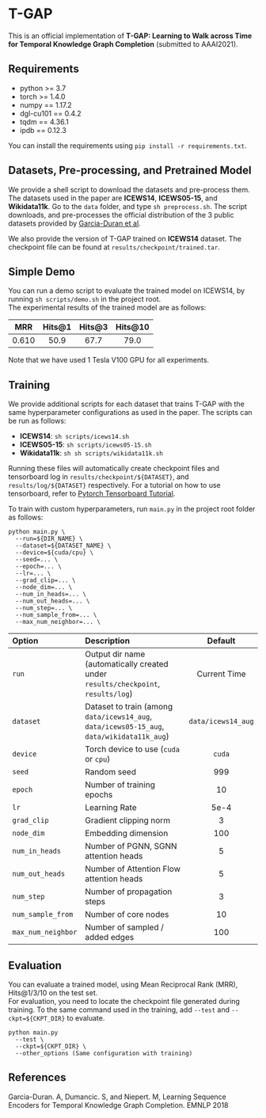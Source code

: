 # T-GAP

This is an official implementation of **T-GAP: Learning to Walk across Time for Temporal Knowledge Graph Completion** (submitted to AAAI2021).

## Requirements
* python >= 3.7
* torch >= 1.4.0
* numpy == 1.17.2
* dgl-cu101 == 0.4.2
* tqdm == 4.36.1
* ipdb == 0.12.3

You can install the requirements using `pip install -r requirements.txt`.

## Datasets, Pre-processing, and Pretrained Model
We provide a shell script to download the datasets and pre-process them. The datasets used in the paper are **ICEWS14**, **ICEWS05-15**, and **Wikidata11k**.
Go to the `data` folder, and type `sh preprocess.sh`.
The script downloads, and pre-processes the official distribution of the 3 public datasets provided by [Garcia-Duran et al](https://github.com/nle-ml/mmkb/tree/master/TemporalKGs).

We also provide the version of T-GAP trained on **ICEWS14** dataset. The checkpoint file can be found at `results/checkpoint/trained.tar`.

## Simple Demo
You can run a demo script to evaluate the trained model on ICEWS14, by running `sh scripts/demo.sh` in the project root.  
The experimental results of the trained model are as follows:

|**MRR**|**Hits@1**|**Hits@3**|**Hits@10**|
|:------:|:--------:|:--------:|:---------:|
|0.610|50.9|67.7|79.0|

Note that we have used 1 Tesla V100 GPU for all experiments.

## Training
We provide additional scripts for each dataset that trains T-GAP with the same hyperparameter configurations as used in the paper.
The scripts can be run as follows: 
- **ICEWS14**: `sh scripts/icews14.sh` 
- **ICEWS05-15**: `sh scripts/icews05-15.sh`
- **Wikidata11k**: `sh sh scripts/wikidata11k.sh`

Running these files will automatically create checkpoint files and tensorboard log in `results/checkpoint/${DATASET}`, and `results/log/${DATASET}` respectively. For a tutorial on how to use tensorboard, refer to [Pytorch Tensorboard Tutorial](https://pytorch.org/docs/stable/tensorboard.html).

To train with custom hyperparameters, run `main.py` in the project root folder as follows:
```shell
python main.py \
  --run=${DIR_NAME} \
  --dataset=${DATASET_NAME} \
  --device=${cuda/cpu} \
  --seed=... \
  --epoch=... \
  --lr=... \
  --grad_clip=... \
  --node_dim=... \
  --num_in_heads=... \
  --num_out_heads=... \
  --num_step=... \
  --num_sample_from=... \
  --max_num_neighbor=... \
```

| **Option** | **Description** | **Default** |
|:--- | :--- | :---: |
|`run`| Output dir name (automatically created under `results/checkpoint`, `results/log`) | Current Time |
|`dataset`| Dataset to train (among `data/icews14_aug`, `data/icews05-15_aug`, `data/wikidata11k_aug`) | `data/icews14_aug`|
|`device`| Torch device to use (`cuda` or `cpu`) | `cuda`|
|`seed`| Random seed | 999 |
|`epoch`| Number of training epochs | 10 |
|`lr` | Learning Rate | 5e-4 |
|`grad_clip`| Gradient clipping norm | 3 |
|`node_dim`| Embedding dimension | 100 |
|`num_in_heads`| Number of PGNN, SGNN attention heads | 5 |
|`num_out_heads`| Number of Attention Flow attention heads | 5 |
|`num_step`| Number of propagation steps | 3 |
|`num_sample_from`| Number of core nodes | 10 |
|`max_num_neighbor`| Number of sampled / added edges | 100 |

## Evaluation
You can evaluate a trained model, using Mean Reciprocal Rank (MRR), Hits@1/3/10 on the test set.  
For evaluation, you need to locate the checkpoint file generated during training.
To the same command used in the training, add `--test` and `--ckpt=${CKPT_DIR}` to evaluate.

```shell
python main.py
  --test \
  --ckpt=${CKPT_DIR} \
  --other_options (Same configuration with training)
```


## References
Garcia-Duran. A, Dumancic. S, and Niepert. M, Learning Sequence Encoders for Temporal Knowledge Graph Completion. EMNLP 2018
